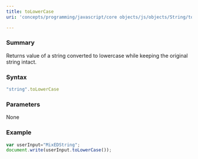 ```yaml
---
title: toLowerCase
uri: 'concepts/programming/javascript/core objects/js/objects/String/toLowerCase'

---
```

### <span>Summary</span>

Returns value of a string converted to lowercase while keeping the original string intact.

### <span>Syntax</span>

``` js
"string".toLowerCase
```

### <span>Parameters</span>

None

### <span>Example</span>

``` js
var userInput="MixEDString";
document.write(userInput.toLowerCase());
```
